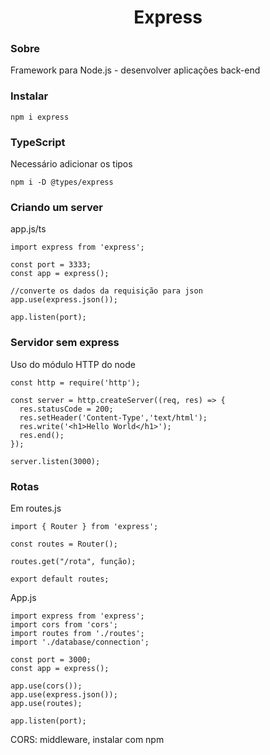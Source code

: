 <h1 align="center">Express</h1>

<h3>Sobre</h3>
<p>Framework para Node.js - desenvolver aplicações back-end</p>

<h3>Instalar</h3>

```
npm i express
```
<h3>TypeScript</h3>
<p>Necessário adicionar os tipos</p>

```
npm i -D @types/express
```
<h3>Criando um server</h3>
<p>app.js/ts</p>

```
import express from 'express';

const port = 3333;
const app = express();

//converte os dados da requisição para json
app.use(express.json());

app.listen(port);
```
<h3>Servidor sem express</h3>
<p>Uso do módulo HTTP do node</p>

```
const http = require('http');

const server = http.createServer((req, res) => {
  res.statusCode = 200;
  res.setHeader('Content-Type','text/html');
  res.write('<h1>Hello World</h1>');
  res.end();
});

server.listen(3000);
```
<h3>Rotas</h3>
<p>Em routes.js</p>

```
import { Router } from 'express';

const routes = Router();

routes.get("/rota", função);

export default routes;
```
<p>App.js</p>

```
import express from 'express';
import cors from 'cors';
import routes from './routes';
import './database/connection';

const port = 3000;
const app = express();

app.use(cors());
app.use(express.json());
app.use(routes);

app.listen(port);
```
<p>CORS: middleware, instalar com npm</p>
